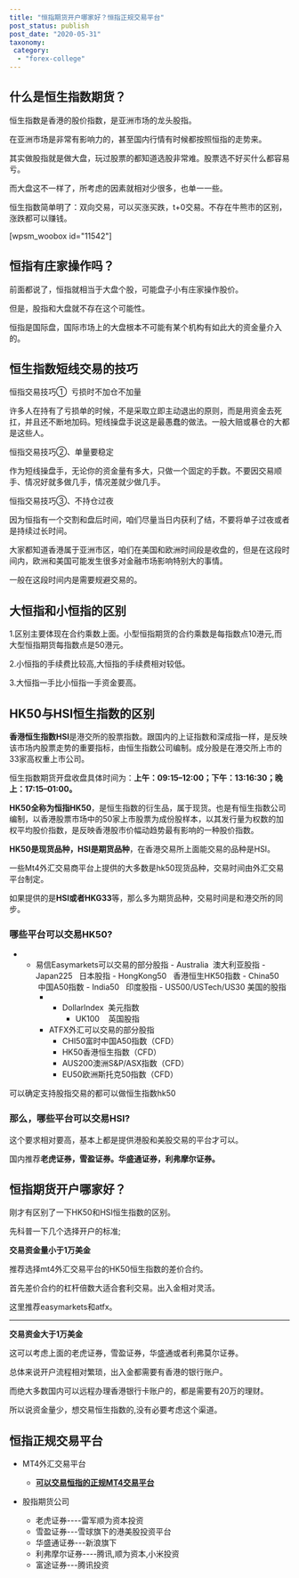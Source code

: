 ```yaml
---
title: "恒指期货开户哪家好？恒指正规交易平台"
post_status: publish
post_date: "2020-05-31"
taxonomy:
 category: 
  - "forex-college"
---
```


## 什么是恒生指数期货？

恒生指数是香港的股价指数，是亚洲市场的龙头股指。

在亚洲市场是非常有影响力的，甚至国内行情有时候都按照恒指的走势来。

其实做股指就是做大盘，玩过股票的都知道选股非常难。股票选不好买什么都容易亏。

而大盘这不一样了，所考虑的因素就相对少很多，也单一一些。

恒生指数简单明了：双向交易，可以买涨买跌，t+0交易。不存在牛熊市的区别，涨跌都可以赚钱。

[wpsm_woobox id="11542"]

## 恒指有庄家操作吗？

前面都说了，恒指就相当于大盘个股，可能盘子小有庄家操作股价。

但是，股指和大盘就不存在这个可能性。

恒指是国际盘，国际市场上的大盘根本不可能有某个机构有如此大的资金量介入的。

## 恒生指数短线交易的技巧

恒指交易技巧①  亏损时不加仓不加量

许多人在持有了亏损单的时候，不是采取立即主动退出的原则，而是用资金去死扛，并且还不断地加码。短线操盘手说这是最愚蠢的做法。一般大赔或暴仓的大都是这些人。

恒指交易技巧②、单量要稳定

作为短线操盘手，无论你的资金量有多大，只做一个固定的手数。不要因交易顺手、情况好就多做几手，情况差就少做几手。

恒指交易技巧③、不持仓过夜

因为恒指有一个交割和盘后时间，咱们尽量当日内获利了结，不要将单子过夜或者是持续过长时间。

大家都知道香港属于亚洲市区，咱们在美国和欧洲时间段是收盘的，但是在这段时间内，欧洲和美国可能发生很多对金融市场影响特别大的事情。

一般在这段时间内是需要规避交易的。

## 大恒指和小恒指的区别

1.区别主要体现在合约乘数上面。小型恒指期货的合约乘数是每指数点10港元,而大型恒指期货每指数点是50港元。

2.小恒指的手续费比较高,大恒指的手续费相对较低。

3.大恒指一手比小恒指一手资金要高。

## HK50与HSI恒生指数的区别

**香港恒生指数HSI**是港交所的股票指数。跟国内的上证指数和深成指一样，是反映该市场内股票走势的重要指标，由恒生指数公司编制。成分股是在港交所上市的33家高权重上市公司。

恒生指数期货开盘收盘具体时间为：**上午：09:15–12:00；下午：13:16:30；晚上：17:15–01:00。**

**HK50全称为恒指HK50**，是恒生指数的衍生品，属于现货。也是有恒生指数公司编制，以香港股票市场中的50家上市股票为成份股样本，以其发行量为权数的加权平均股价指数，是反映香港股市价幅动趋势最有影响的一种股价指数。

**HK50是现货品种，HSI是期货品种**，在香港交易所上面能交易的品种是HSI。

一些Mt4外汇交易商平台上提供的大多数是hk50现货品种，交易时间由外汇交易平台制定。

如果提供的是**HSI或者HKG33**等，那么多为期货品种，交易时间是和港交所的同步。

### 哪些平台可以交易HK50?

- - 易信Easymarkets可以交易的部分股指
        - Australia  澳大利亚股指
        - Japan225   日本股指
        - HongKong50   香港恒生HK50指数
        - China50   中国A50指数
        - India50   印度股指
        - US500/USTech/US30 美国的股指
    - - Dollarlndex  美元指数
        - UK100    英国股指
    - ATFX外汇可以交易的部分股指
        - CHI50富时中国A50指数（CFD）
        - HK50香港恒生指数（CFD）
        - AUS200澳洲S&P/ASX指数（CFD）
        - EU50欧洲斯托克50指数（CFD）

可以确定支持股指交易的都可以做恒生指数hk50

### 那么，哪些平台可以交易HSI?

这个要求相对要高，基本上都是提供港股和美股交易的平台才可以。

国内推荐**老虎证券，雪盈证券。华盛通证券，利弗摩尔证券。**

## **恒指期货开户哪家好？**

刚才有区别了一下HK50和HSI恒生指数的区别。

先科普一下几个选择开户的标准;

**交易资金量小于1万美金**

推荐选择mt4外汇交易平台的HK50恒生指数的差价合约。

首先差价合约的杠杆倍数大适合套利交易。出入金相对灵活。

这里推荐easymarkets和atfx。

---

**交易资金大于1万美金**

这可以考虑上面的老虎证券，雪盈证券，华盛通或者利弗莫尔证券。

总体来说开户流程相对繁琐，出入金都需要有香港的银行账户。

而绝大多数国内可以远程办理香港银行卡账户的，都是需要有20万的理财。

所以说资金量少，想交易恒生指数的,没有必要考虑这个渠道。

## 恒指正规交易平台

- MT4外汇交易平台
    - **[可以交易恒指的正规MT4交易平台](https://we.laowei8.com/compare?compareids=11542,10424,20639,10406,10419)**

- 股指期货公司
    - 老虎证券----雷军顺为资本投资
    - 雪盈证券---雪球旗下的港美股投资平台
    - 华盛通证券---新浪旗下
    - 利弗摩尔证券----腾讯,顺为资本,小米投资
    - 富途证券---腾讯投资
